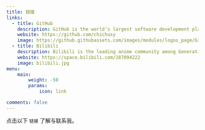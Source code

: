 ```yaml
---
title: 链接
links:
  - title: GitHub
    description: GitHub is the world's largest software development platform.
    website: https://github.com/chichusy
    image: https://github.githubassets.com/images/modules/logos_page/GitHub-Mark.png
  - title: Bilibili
    description: Bilibili is the leading anime community among Generation Z!
    website: https://space.bilibili.com/287094222
    image: bilibili.jpg
menu:
    main: 
        weight: -50
        params:
            icon: link

comments: false
---
```


点击以下 `链接` 了解与联系我。
